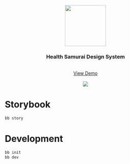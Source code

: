 
<p align="center">
  <img widht=128 height=128 src="https://cdn.prod.website-files.com/57441aa5da71fdf07a0a2e19/5a2ff50e669ec50001a59b5d_health-samurai.webp" />
  <h3 align="center">Health Samurai Design System</h3>
  <p align="center">
    <br />
    <a href="https://healthsamurai.github.io/hs_ui">View Demo</a>
    <br>
    <br>
    <img src="https://github.com/HealthSamurai/hs_ui/actions/workflows/storybook.yml/badge.svg" />
  </p>
</p>


# Storybook
``` zsh
bb story 
```

# Development
``` zsh
bb init  
bb dev
```

